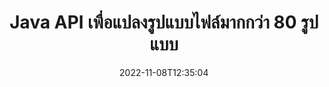 ---
############################# Static ############################
layout: "product"
date: 2022-11-08T12:35:04
draft: false

product: "Conversion"
product_tag: "conversion"
platform: Java
platform_tag: java

############################# Head ############################
head_title: "Java API การแปลงเอกสาร | แปลง PDF Word Excel PPTX HTML รูปภาพ"
head_description: "Java API การแปลงเอกสาร แปลง PDF Word DOC DOCX, สเปรดชีต Excel PPT PPTX, HTML, PSD, MPT MPP, อีเมล MSG EMLX, AutoCAD และรูปแบบไฟล์รูปภาพ"

############################# Header ############################
title: "Java API เพื่อแปลงรูปแบบไฟล์มากกว่า 80 รูปแบบ"
description: "API อย่างง่ายในการรวมฟังก์ชันการแปลงเอกสารและรูปภาพเข้ากับแอปพลิเคชัน Java โดยไม่ต้องติดตั้งซอฟต์แวร์ภายนอกใดๆ"
button:
    enable: true
    icon: "fas fa-arrow-down"
    label: "ดาวน์โหลด ทดลองใช้ฟรี"
    link: "https://downloads.groupdocs.com/conversion/java"

############################# SubMenu ############################
submenu:
    enable: true
    
    left:
        img_alt: "GroupDocs.Conversion for Java"
        image: "https://www.groupdocs.cloud/templates/groupdocs/images/product-logos/groupdocs-conversion-java.png"
        product: "GroupDocs.Conversion"
        platform: "Java"

    middle:
        button:
            # button loop
            - link: "#overview"
              text: "ภาพรวม"

            # button loop
            - link: "#features"
              text: "คุณสมบัติ"

            # button loop
            - link: "#support"
              text: "สนับสนุน"

            # button loop
            - link: "https://products.groupdocs.app/conversion"
              text: "สาธิตสด"

            # button loop
            - link: "https://purchase.groupdocs.com/pricing/conversion/java"
              text: "ราคา"

    right:
        link_download: "https://downloads.groupdocs.com/conversion"
        link_learn: "https://docs.groupdocs.com/conversion/java/"
        link_buy: "https://purchase.groupdocs.com"

############################# Overview ############################
overview:
    enable: true
    content: |
      GroupDocs.Conversion for Java รวมชุด API การแปลงเอกสารที่มีประสิทธิภาพเพื่อแสดงรูปภาพและรูปแบบเอกสารในแอปพลิเคชัน Java ของคุณโดยไม่จำเป็นต้องติดตั้งซอฟต์แวร์เพิ่มเติม มันทำการแรสเตอร์ของเอกสารโดยกำเนิดและแปลงเป็น SVG+HTML+CSS เพื่อปรับปรุงคุณภาพของการดูเอกสารในขณะที่ให้ผลลัพธ์ที่มีข้อความจริงและมีความเที่ยงตรงสูง การใช้ API การแสดงเอกสาร – ดู PDF, HTML, XML, Microsoft Office Word, เวิร์กชีต Excel, งานนำเสนอ PowerPoint, อีเมล Outlook, ไดอะแกรม Visio, โปรเจ็กต์, เมตาไฟล์, รูปภาพ และรูปแบบไฟล์อื่นๆ ได้อย่างง่ายดายและลดความเสี่ยงในการเขียนโปรแกรม นอกจากนี้ยังสามารถแสดงไฟล์ที่ป้องกันด้วยรหัสผ่านและอนุญาตให้แสดงเอกสารในรูปแบบ HTML, รูปภาพ หรือ PDF หลังจากการเรนเดอร์ ไลบรารีการแปลงไฟล์ของเราปรับแต่งได้ค่อนข้างมาก เนื่องจากทำให้คุณสามารถแสดงเอกสารทั้งหมด หรือแสดงผลบางส่วนเพื่อเพิ่มความเร็วในกระบวนการ ผ่าน GroupDocs.Conversion สำหรับ Java API คุณสามารถดูหน้า ช่วงเซลล์เฉพาะในสเปรดชีต หรือแม้แต่แสดงชั้นเอกสารแต่ละชั้นในรูปแบบต่างๆ เช่น PDF และ CAD

      GroupDocs.Conversion for Java API ช่วยให้คุณแสดงเอกสารโดยมี/ไม่มีคำอธิบายประกอบหรือความคิดเห็นสำหรับรูปแบบไฟล์ที่รองรับ นอกจากนี้ยังช่วยให้คุณสามารถเพิ่มไดเร็กทอรีแบบอักษรที่กำหนดเองและดึงข้อมูลเอกสารพื้นฐาน เช่น FileType, Extension, Name, PageCount เป็นต้น
    tabs:
      enable: true
      
      ## TAB ONE ##
      tab_one:
        description: |
          ต่อไปนี้เป็นภาพรวมของ GroupDocs.Conversion for Java:
        
        right:
          enable: true
          icon: "fab fa-html5"
          title: "ภาพรวม"
          content: |
            * ตรวจหาประเภทไฟล์อัตโนมัติ
            * แปลงเอกสาร
            * แปลงงานนำเสนอ
            * แปลงสเปรดชีต
            * แปลงภาพแรสเตอร์
            * แปลงเอกสาร PDF
            * แปลงรูปแบบอื่น
            * ใช้ลายน้ำ
            * ระบุรหัสผ่านไฟล์
            * ปรับแต่งการแปลง

      ## TAB TWO ##
      tab_two:
        description: |
          GroupDocs.Conversion for Java รองรับการแปลงระหว่าง [รูปแบบไฟล์เอกสาร] ที่เป็นที่นิยมและใช้กันทั่วไป (https://docs.groupdocs.com/conversion/net/supported-document-formats/)

        left:
          enable: true
          table:
            # table loop
            - title: "แปลงจาก:"
              content: |
                * **เอกสาร**: DOC, DOCX, DOCM, DOT, DOTX, DOTM, RTF, TXT, ODT, OTT
                * **สเปรดชีต**: XLS, XLSX, XLSM, XLSB, CSV, XLS2003, ODS, TSV, XLT, XLTX, XLTM, XLAM, FODS, SXC
                * **การนำเสนอ**: PPT, PPTX, PPS, PPSX, ODP, POT, POTX, POTM, PPTM, PPSM, FODP
                * **รูปภาพ**: TIF, TIFF, JPG, JPEG, PNG, GIF, BMP, ICO, DIB, JPC, JPEG-LS, JPEG2000
                * **พกพา**: PDF, XPS, OXPS, EPUB
                * **HTML**: HTM, HTML, MHTML
                * **เมตาไฟล์**: EMZ, WMZ
                * **PhotoShop**: PSD
                * **โครงการ**: MPP, MPT, MPX
                * **Outlook**: PST, OST
                * **อีเมล**: ผงชูรส, EML, EMLX
                * **ไดอะแกรม**: VSD, VSDX, VSDM, VSS, VSSM, VST, VSTM, VSX, VTX, VDW, VDX, SVG, SVGZ
                * **AutoCAD**: DXF, DWG, DWF, STL, IFC, DWT
                * **PostScript**: EPS, PS, PSL, CGM
                * **CorelDRAW**: CDR, CMX
                * **อื่นๆ**: VCF, PLT, LGS, OTG, MD, AI, LOG

        right:
          enable: true
          table:
            # table loop
            - title: "เปลี่ยนเป็น:"
              content: |
                * **เอกสาร**: DOC, DOCX, DOCM, DOT, DOTX, DOTM, RTF, TXT, ODT, OTT
                * **สเปรดชีต**: XLS, XLSX, XLSM, XLSB, CSV, XLS2003, TSV, XLTX, ODS, XLAM, FODS, DIF, SXC
                * **การนำเสนอ**: PPT, PPTX, PPS, PPSX, ODP, POTX, POTM, PPTM, PPSM, FODP
                * **รูปภาพ**: TIF, TIFF, JPG, JPEG, PNG, GIF, BMP, ICO, JPEG2000
                * **เมตาไฟล์**: EMF, WMF, EMZ, WMZ
                * **แผนภาพ**: SVGZ
                * **พกพา**: PDF, XPS
                * **HTML**: HTM, HTML, MHTML
                * **อื่นๆ**: MD

      ## TAB THREE ##
      tab_three:
        description: |
          GroupDocs.Conversion for Java รองรับระบบปฏิบัติการ กรอบงาน และตัวจัดการแพ็คเกจต่อไปนี้:
      
        left:
          enable: true
          table:
            # table loop
            - icon: "fab fa-windows"
              title: "ระบบปฏิบัติการ"
              content: |
                Windows Desktop, Windows Server, Linux, MacOS

            # table loop
            - icon: "fas fa-code"
              title: "กรอบงานที่รองรับ"
              content: |
                Java runtime: J2SE 6.0 and above

        right:
          enable: true
          table:
            # table loop
            - icon: "fas fa-box"
              title: "ตัวจัดการแพ็คเกจ"
              content: |
                Maven

            # table loop
            - icon: "fas fa-tools"
              title: "ตัวจัดการแพ็คเกจ"
              content: |
                NetBeans, Intellij IDEA, Eclipse, etc.

############################# Features ############################
features:
    enable: true
    title: "GroupDocs.Conversion for Java คุณสมบัติ"

    feature:
      # feature loop
      - icon: "fas fa-copy"
        content: "บูรณาการที่ง่ายดาย & การออกใบอนุญาตแบบมีมิเตอร์"

      # feature loop
      - icon: "fas fa-eye"
        content: "ตั้งค่าตัวเลือกการซูมเริ่มต้นเมื่อแปลงเป็น Words, Slides หรือ Cells"

      # feature loop
      - icon: "fas fa-bolt"
        content: "แปลงเป็น/จากรูปแบบภาพแรสเตอร์ยอดนิยมทั้งหมด & กำหนด DPI รูปภาพ ความสูง & ความกว้าง"
      
      # feature loop
      - icon: "fas fa-file-powerpoint"
        content: "แปลงไฟล์ PDF และรูปภาพเป็นระดับสีเทา & ทำเอกสาร PDF เป็นเส้นตรงสำหรับเว็บ"

      # feature loop
      - icon: "fas fa-code"
        content: "ระบุระดับบุ๊กมาร์ก ระดับหัวเรื่อง และระดับที่ขยายในการแปลง Word เป็น PDF/XPS"

      # feature loop
      - icon: "fas fa-cloud"
        content: "กำหนดค่า & วางลายน้ำในเอกสารที่แปลงเป็นพื้นหลังเพื่อแสดงด้านหลังข้อความ"

      # feature loop
      - icon: "fas fa-remove-format"
        content: "แสดงส่วนหัวของอีเมลระหว่างการแปลงจากอีเมล"

      # feature loop
      - icon: "fas fa-comment-slash"
        content: "ตั้งค่าไดเร็กทอรีฟอนต์แบบกำหนดเอง & โหลด/เปลี่ยนฟอนต์อย่างชัดเจนระหว่างการแปลงเอกสาร"

      # feature loop
      - icon: "fas fa-location-arrow"
        content: "ตั้งค่าแบบอักษรเริ่มต้นเพื่อแทนที่แบบอักษรที่ขาดหายไปสำหรับการแปลงเอกสาร สไลด์ และสเปรดชีต"

      # feature loop
      - icon: "fas fa-border-all"
        content: ""

      # feature loop
      - icon: "fas fa-wrench"
        content: "แปลงสเปรดชีตด้วยเส้นตารางและลบความคิดเห็นออกจากสไลด์ขณะแปลง"

      # feature loop
      - icon: "fas fa-columns"
        content: "แปลงหน้าเอกสารเฉพาะเป็นรูปแบบ PDF และแปลงช่วงเซลล์เฉพาะในสเปรดชีต"

      # feature loop
      - icon: "fas fa-file-word"
        content: "แสดงชีตที่ซ่อนอยู่ & ข้ามแถวและคอลัมน์ว่างขณะแปลงสเปรดชีต"

      # feature loop
      - icon: "fas fa-envelope"
        content: "นับจำนวนหน้าทั้งหมดของเอกสาร & ตั้งรหัสผ่านเป็นเอกสารที่ไม่มีการป้องกันระหว่างการแปลง"

      # feature loop
      - icon: "fas fa-print"
        content: "ตัวเลือกในการลบคำอธิบายประกอบและไฟล์ที่ฝังจาก PDF"

      # feature loop
      - icon: "fas fa-file-archive"
        content: "สร้างมาร์กอัปที่สอดคล้องกับ HTML 5 เมื่อแปลงเป็น HTML"

      # feature loop
      - icon: "fas fa-lock"
        content: "ตรวจหาประเภทแหล่งที่มาโดยอัตโนมัติ & ส่งกลับ Conversion ที่เป็นไปได้ทั้งหมดเมื่อแปลงจาก Stream"

      # feature loop
      - icon: "fas fa-file-code"
        content: "ความสามารถในการส่งคืนแต่ละหน้าในสตรีมแยกกันขณะแปลงเป็น PDF หรือ HTML"
      
      # feature loop
      - icon: "fas fa-fill-drip"
        content: "แสดง/ซ่อนมาร์กอัป ความคิดเห็น และติดตามการเปลี่ยนแปลงขณะแปลงจาก Word"

      # feature loop
      - icon: "fas fa-file-excel"
        content: "การแปลง DOCX เป็น Tiff G3 พร้อมตัวเลือกการแรเงา"

      # feature loop
      - icon: "fas fa-heading"
        content: "แปลงเค้าโครงเฉพาะเมื่อแปลงจากเอกสาร CAD"

      # feature loop
      - icon: "fas fa-project-diagram"
        content: "ตั้งชื่ออัตโนมัติเมื่อบันทึกเอกสารที่แปลงเป็นไฟล์"

      # feature loop
      - icon: "fas fa-cube"
        content: "Metered Licensing รองรับการเรียกเก็บเงินตามการใช้งาน API"

      # feature loop
      - icon: "fab fa-uncharted"
        content: "แปลงไดอะแกรมเป็นรูปแบบไฟล์ประมวลผลคำ"
      
      # feature loop
      - icon: "fab fa-uncharted"
        content: "เพิ่มหมายเลขหน้าขณะแปลง HTML เป็นเอกสารประมวลผลคำ"

      # feature loop
      - icon: "fab fa-uncharted"
        content: "แปลงเอกสาร XML เป็นรูปแบบใดก็ได้โดยไม่ต้องแปลง"

      # feature loop
      - icon: "fab fa-uncharted"
        content: "ตรวจสอบความคืบหน้าของการแปลงไฟล์ (เริ่ม, สิ้นสุด) โดยตรงจากแอปพลิเคชันฝั่งไคลเอ็นต์"

    more_feature:
      # more_feature_loop
      - title: "การแปลงรูปแบบเอกสารอย่างง่ายโดยใช้ Java"
        content: |
          คุณสามารถแปลงรูปแบบไฟล์ของเอกสารประเภทต่างๆ ได้มากมายโดยใช้ API ของ GroupDocs.Conversion for Java ที่นี่ คุณจะพบกับโค้ดสองสามบรรทัดเพื่อทำการแปลงเอกสารพื้นฐานโดยใช้ Java  
            
          {features.more_feature.step1} 
          {features.more_feature.step2} 
          {features.more_feature.step3} 
            
          ```java    
           // โหลดไฟล์ต้นฉบับ DOCX สำหรับการแปลง
          Converter converter = new Converter("input.docx");
          // เตรียมตัวเลือกการแปลงสำหรับรูปแบบเป้าหมาย PDF
          ConvertOptions convertOptions = new FileType().fromExtension("pdf").getConvertOptions();
          // แปลงเป็นรูปแบบ PDF
          converter.convert("output.pdf", convertOptions);
          ```
            
      # more_feature_loop
      - title: "อ่านเอกสารจาก URL หรือเส้นทางสำหรับการแปลง"
        content: "เมื่อใช้ API ของ GroupDocs.Conversion for Java คุณจะอ่านเอกสารอินพุตจากเส้นทางไฟล์และ URL ได้ ในขณะที่คุณสามารถบันทึกเอกสารเอาต์พุตเป็นไฟล์หรือส่งออกไปยังสตรีมได้โดยตรง"

      # more_feature_loop
      - title: "การสนับสนุนทางเทคนิคที่ครอบคลุม"
        content: |
          GroupDocs.Conversion for Java เป็น API ที่เรียบง่ายและตรงประเด็น ซึ่งคุณสามารถรวมเข้ากับแอปพลิเคชันที่ใช้ Java ของคุณได้อย่างง่ายดาย อย่างไรก็ตาม เพื่อให้คุณพร้อมใช้งานในเวลาไม่นาน เรายังมีตัวอย่างโค้ดที่ง่ายต่อการติดตามและเอกสาร API ที่ครอบคลุม  
            
          * PdfA_1A
          * PdfA_1B
          * PdfA_2A
          * PdfA_3A
          * PdfA_2B
          * PdfA_2U
          * PdfA_3B
          * PdfA_3U
          * v1_3
          * v1_4
          * v1_5
          * v1_6
          * v1_7
          * PdfX_1A
          * PdfX3

############################# Support ############################
support:
    enable: true

############################# Solutions ############################
solutions:
    enable: true
    title: "GroupDocs.Conversion นำเสนอ API การแปลงเอกสารสำหรับสภาพแวดล้อมการพัฒนายอดนิยมอื่นๆ"

    solution:
        # solution loop
        - img_alt: "GroupDocs.Conversion สำหรับ .NET"
          image: "https://www.groupdocs.cloud/templates/groupdocs/images/product-logos/groupdocs-conversion-net.png"
          product: "GroupDocs.Conversion"
          platform: ".สุทธิ"
          link: "/conversion/net/"

############################# Back to top ###############################
back_to_top:
  enable: true
---